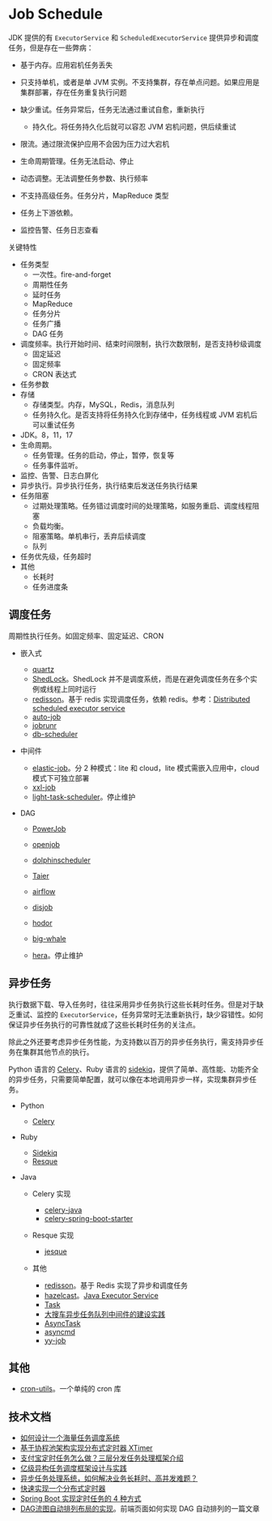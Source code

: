 # Job Schedule

JDK 提供的有 `ExecutorService` 和 `ScheduledExecutorService` 提供异步和调度任务，但是存在一些弊病：

* 基于内存。应用宕机任务丢失
* 只支持单机，或者是单 JVM 实例。不支持集群，存在单点问题。如果应用是集群部署，存在任务重复执行问题
* 缺少重试。任务异常后，任务无法通过重试自愈，重新执行
  * 持久化。将任务持久化后就可以容忍 JVM 宕机问题，供后续重试

* 限流。通过限流保护应用不会因为压力过大宕机
* 生命周期管理。任务无法启动、停止
* 动态调整。无法调整任务参数、执行频率
* 不支持高级任务。任务分片，MapReduce 类型
* 任务上下游依赖。
* 监控告警、任务日志查看

关键特性

* 任务类型
  * 一次性。fire-and-forget
  * 周期性任务
  * 延时任务
  * MapReduce
  * 任务分片
  * 任务广播
  * DAG 任务
* 调度频率。执行开始时间、结束时间限制，执行次数限制，是否支持秒级调度
  * 固定延迟
  * 固定频率
  * CRON 表达式
* 任务参数
* 存储
  * 存储类型。内存，MySQL，Redis，消息队列
  * 任务持久化。是否支持将任务持久化到存储中，任务线程或 JVM 宕机后可以重试任务
* JDK。8，11，17
* 生命周期。
  * 任务管理。任务的启动，停止，暂停，恢复等
  * 任务事件监听。
* 监控、告警、日志白屏化
* 异步执行。异步执行任务，执行结束后发送任务执行结果
* 任务阻塞
  * 过期处理策略。任务错过调度时间的处理策略，如服务重启、调度线程阻塞
  * 负载均衡。
  * 阻塞策略。单机串行，丢弃后续调度
  * 队列
* 任务优先级，任务超时
* 其他
  * 长耗时
  * 任务进度条

## 调度任务

周期性执行任务。如固定频率、固定延迟、CRON

- 嵌入式

  - [quartz](https://github.com/quartz-scheduler/quartz)
  - [ShedLock](https://github.com/lukas-krecan/ShedLock)。ShedLock 并不是调度系统，而是在避免调度任务在多个实例或线程上同时运行
  - [redisson](https://github.com/redisson/redisson)。基于 redis 实现调度任务，依赖 redis。参考：[Distributed scheduled executor service](https://github.com/redisson/redisson/wiki/9.-distributed-services#94-distributed-scheduled-executor-service)
  - [auto-job](https://gitee.com/hyxl-520/auto-job)
  - [jobrunr](https://github.com/jobrunr/jobrunr)
  - [db-scheduler](https://github.com/kagkarlsson/db-scheduler)
- 中间件

  - [elastic-job](https://github.com/apache/shardingsphere-elasticjob)。分 2 种模式：lite 和 cloud，lite 模式需嵌入应用中，cloud 模式下可独立部署
  - [xxl-job](https://github.com/xuxueli/xxl-job)
  - [light-task-scheduler](https://gitee.com/hugui/light-task-scheduler)。停止维护
- DAG

  - [PowerJob](https://github.com/PowerJob/PowerJob)
  - [openjob](https://github.com/open-job/openjob)

  - [dolphinscheduler](https://github.com/apache/dolphinscheduler)
  - [Taier](https://dtstack.github.io/Taier/)
  - [airflow](https://github.com/apache/airflow)
  - [disjob](https://github.com/dromara/disjob)
  - [hodor](https://github.com/dromara/hodor)
  - [big-whale](https://gitee.com/meetyoucrop/big-whale)
  - [hera](https://github.com/scxwhite/hera)。停止维护


## 异步任务

执行数据下载、导入任务时，往往采用异步任务执行这些长耗时任务。但是对于缺乏重试、监控的 `ExecutorService`，任务异常时无法重新执行，缺少容错性。如何保证异步任务执行的可靠性就成了这些长耗时任务的关注点。

除此之外还要考虑异步任务性能，为支持数以百万的异步任务执行，需支持异步任务在集群其他节点的执行。

Python 语言的 [Celery](https://docs.celeryq.dev/en/stable/getting-started/introduction.html)、Ruby 语言的 [sidekiq](https://github.com/sidekiq/sidekiq)，提供了简单、高性能、功能齐全的异步任务，只需要简单配置，就可以像在本地调用异步一样，实现集群异步任务。

* Python
  * [Celery](https://docs.celeryq.dev/en/stable/getting-started/introduction.html)

* Ruby
  * [Sidekiq](https://github.com/sidekiq/sidekiq)
  * [Resque](https://github.com/resque/resque)

* Java
  * Celery 实现
    * [celery-java](https://github.com/crabhi/celery-java)
    * [celery-spring-boot-starter](https://github.com/juforg/celery-spring-boot-starter)

  * Resque 实现
    * [jesque](https://github.com/gresrun/jesque)

  * 其他
    * [redisson](https://github.com/redisson/redisson)。基于 Redis 实现了异步和调度任务
    * [hazelcast](https://github.com/hazelcast/hazelcast)。[Java Executor Service](https://docs.hazelcast.com/hazelcast/latest/computing/executor-service)
    * [Task](https://github.com/WangJunTYTL/Task)
    * [大搜车异步任务队列中间件的建设实践](https://www.infoq.cn/article/umqb2cfdgrfcduz9ofd1)
    * [AsyncTask](https://gitee.com/jmpp/AsyncTask)
    * [asyncmd](https://github.com/bojiw/asyncmd)
    * [yy-job](https://gitee.com/the_source_of_the_abyss/yy-job)

## 其他

* [cron-utils](https://github.com/jmrozanec/cron-utils)。一个单纯的 cron 库

## 技术文档

- [如何设计一个海量任务调度系统](https://mp.weixin.qq.com/s/hv3tTOAdD-SiCq2owCdxZQ)
- [基于协程池架构实现分布式定时器 XTimer](https://mp.weixin.qq.com/s/gfiAm4NrcY_PaRNrQ1P2vw)
- [支付宝定时任务怎么做？三层分发任务处理框架介绍](https://mp.weixin.qq.com/s/6zY3ZtilM1jA5gMPMDRQyA)
- [亿级异构任务调度框架设计与实践](https://mp.weixin.qq.com/s/9WIZIf-7yApfCZSMuD9CWQ)
- [异步任务处理系统，如何解决业务长耗时、高并发难题？](https://mp.weixin.qq.com/s/Bwj8V6kFWfXwGiKS-E2pHA)
- [快速实现一个分布式定时器](https://mp.weixin.qq.com/s/ggPftQm2ewGOJwlRDQGgDQ)
- [Spring Boot 实现定时任务的 4 种方式](https://mp.weixin.qq.com/s/iWK70k1KgHLKG9cvIlELbg)
- [DAG流图自动排列布局的实现](https://mp.weixin.qq.com/s/tsmNFpABJAxAItVzPqluWw)。前端页面如何实现 DAG 自动排列的一篇文章

